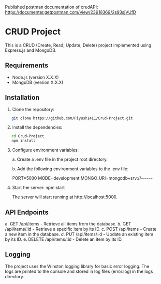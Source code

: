 Published postman documentation of crudAPI: https://documenter.getpostman.com/view/23918369/2s93sjVUfD

# CRUD Project

This is a CRUD (Create, Read, Update, Delete) project implemented using Express.js and MongoDB.

## Requirements

- Node.js (version X.X.X)
- MongoDB (version X.X.X)

## Installation

1. Clone the repository:

```bash
   git clone https://github.com/Piyush1411/Crud-Project.git
```


2. Install the dependencies:

```bash
   cd Crud-Project
   npm install
```
3. Configure environment variables:

   a. Create a .env file in the project root directory.

   b. Add the following environment variables to the .env file:

   PORT=5000
   MODE=development
   MONGO_URI=mongodb+srv://------

4. Start the server:
   npm start

   The server will start running at http://localhost:5000.

## API Endpoints
   a. GET /api/items - Retrieve all items from the database.
   b. GET /api/items/:id - Retrieve a specific item by its ID.
   c. POST /api/items - Create a new item in the database.
   d. PUT /api/items/:id - Update an existing item by its ID.
   e. DELETE /api/items/:id - Delete an item by its ID.

## Logging
The project uses the Winston logging library for basic error logging. The logs are printed to the console and stored in log files (error.log) in the logs directory.
